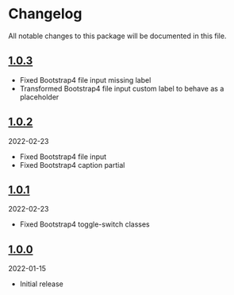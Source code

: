 # Changelog

All notable changes to this package will be documented in this file.

## [1.0.3](https://github.com/Okipa/laravel-form-components/compare/1.0.2...1.0.3)

* Fixed Bootstrap4 file input missing label
* Transformed Bootstrap4 file input custom label to behave as a placeholder

## [1.0.2](https://github.com/Okipa/laravel-form-components/compare/1.0.1...1.0.2)

2022-02-23

* Fixed Bootstrap4 file input
* Fixed Bootstrap4 caption partial

## [1.0.1](https://github.com/Okipa/laravel-form-components/compare/1.0.0...1.0.1)

2022-02-23

* Fixed Bootstrap4 toggle-switch classes

## [1.0.0](https://github.com/Okipa/laravel-form-components/releases/tag/1.0.0)

2022-01-15

* Initial release
